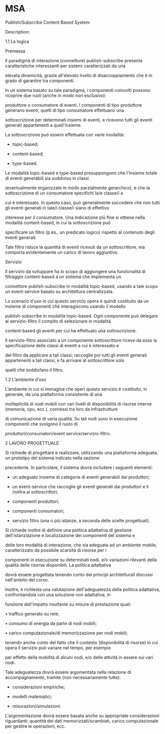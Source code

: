 # MSA
Publish/Subscribe Content Based System

Description:

1.1 La logica

Premessa

Il paradigma di interazione (connettore) publish-subscribe presenta caratteristiche interessanti per sistemi caratterizzati da una

elevata dinamicità, grazie all'elevato livello di disaccoppiamento che è in grado di garantire tra componenti.

In un sistema basato su tale paradigma, i componenti coinvolti possono ricoprire due ruoli (anche in modo non esclusivo):

produttore o consumatore di eventi. I componenti di tipo produttore generano eventi; quelli di tipo consumatore effettuano una

sottoscrizione per determinati insiemi di eventi, e ricevono tutti gli eventi generati appartenenti a quell'insieme.

La sottoscrizione può essere effettuata con varie modalità:

- topic-based;

- content-based;

- type-based.

Le modalità topic-based e type-based presuppongono che l'insieme totale di eventi generabili sia suddiviso in classi

(eventualmente organizzate in modo parzialmente gerarchico), e che la sottoscrizione di un consumatore specifichi la/e classe/i a

cui è interessato. In questo caso, può generalmente succedere che non tutti gli eventi generati in tale/i classe/i siano di effettivo

interesse per il consumatore. Una indicazione più fine si ottiene nella modalità content-based, in cui la sottoscrizione può

specificare un filtro (p.es., un predicato logico) rispetto al contenuto degli eventi generati.

Tale filtro riduce la quantità di eventi ricevuti da un sottoscrittore, ma comporta evidentemente un carico di lavoro aggiuntivo.

Servizio

Il servizio da sviluppare ha lo scopo di aggiungere una funzionalità di filtraggio content-based a un sistema che implementa un

connettore publish-subscribe in modalità topic-based, usando a tale scopo un event-service basato su architettura centralizzata.

Lo scenario d'uso in cui questo servizio opera è quindi costituito da un insieme di componenti che interagiscono usando il modello

publish-subscribe in modalità topic-based. Ogni componente può delegare al servizio-filtro il compito di selezionare in modalità

content-based gli eventi per cui ha effettuato una sottoscrizione.

Il servizio-filtro associato a un componente sottoscrittore riceve da esso la specificazione delle classi di eventi a cui è interessato e

del filtro da applicare a tali classi; raccoglie poi tutti gli eventi generati appartenenti a tali classi, e fa arrivare al sottoscrittore solo

quelli che soddisfano il filtro.

1.2 L’ambiente d’uso

L’ambiente in cui si immagina che operi questo servizio è costituito, in generale, da una piattaforma consistente di una

molteplicità di nodi mobili con vari livelli di disponibilità di risorse interne (memoria, cpu, ecc.), connessi tra loro da infrastrutture

di comunicazione di varia qualità. Su tali nodi sono in esecuzione componenti che svolgono il ruolo di

produttori/consumatori/event service/servizio-filtro.

2 LAVORO PROGETTUALE

Si richiede di progettare e realizzare, utilizzando una piattaforma adeguata, un prototipo del sistema indicato nella sezione

precedente. In particolare, il sistema dovrà includere i seguenti elementi:

- un adeguato insieme di categorie di eventi generabili dai produttori;

- un event-service che raccoglie gli eventi generati dai produttori e li inoltra ai sottoscrittori;

- componenti produttori;

- componenti consumatori;

- servizio filtro (una o più istanze, a seconda delle scelte progettuali).

Si richiede inoltre di definire una politica adattativa di gestione dell'istanziazione e localizzazione dei componenti del sistema e

delle loro modalità di interazione, che sia adeguata ad un ambiente mobile, caratterizzato da possibile scarsità di risorse per i

componenti in esecuzione su determinati nodi, e/o variazioni rilevanti della qualità delle risorse disponibili. La politica adattativa

dovrà essere progettata tenendo conto dei principi architetturali discussi nell'ambito del corso.

Inoltre, è richiesta una valutazione dell'adeguatezza della politica adattativa, confrontandola con una soluzione non adattativa, in

funzione dell'impatto risultante su misure di prestazione quali:

• traffico generato su rete;

• consumo di energia da parte di nodi mobili;

• carico computazionale/di memorizzazione per nodi mobili;

tenendo anche conto del fatto che il contesto (disponibilità di risorse) in cui opera il servizio può variare nel tempo, per esempio

per effetto della mobilità di alcuni nodi, e/o delle attività in essere sui vari nodi.

Tale adeguatezza dovrà essere argomentata nella relazione di accompagnamento, tramite (non necessariamente tutte):

- considerazioni empiriche;

- modelli matematici;

- misurazioni/simulazioni.

L'argomentazione dovrà essere basata anche su appropriate considerazioni riguardanti: quantità dei dati memorizzati/scambiati, carico computazionale per gestire le operazioni, ecc.